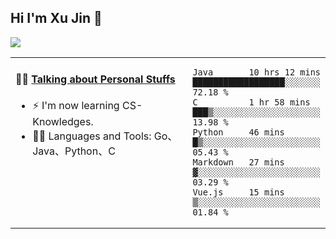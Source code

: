 
## Hi I'm Xu Jin 👋
![](https://komarev.com/ghpvc/?username=jiayouxujin&color=brightgreen&label=PROFILE+VIEWS)



<table align="center">
<tr>
<td valign="top" width="60%">

#### 🏋️‍♀️ <a href="https://github.com/jiayouxujin" target="_blank">Talking about Personal Stuffs</a>
<!-- recent_releases starts -->

- ⚡  I'm now learning CS-Knowledges.  
- 🏊‍♂️ Languages and Tools: Go、Java、Python、C
<!-- recent_releases ends -->
</td>
<td>
 
<!--START_SECTION:waka-->
```text
Java       10 hrs 12 mins  ██████████████████░░░░░░░   72.18 % 
C          1 hr 58 mins    ███▒░░░░░░░░░░░░░░░░░░░░░   13.98 % 
Python     46 mins         █▒░░░░░░░░░░░░░░░░░░░░░░░   05.43 % 
Markdown   27 mins         ▓░░░░░░░░░░░░░░░░░░░░░░░░   03.29 % 
Vue.js     15 mins         ▒░░░░░░░░░░░░░░░░░░░░░░░░   01.84 % 
```
<!--END_SECTION:waka-->
 
</td>
</tr>
</table>





